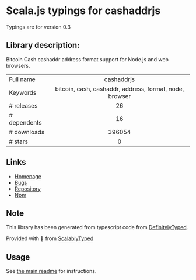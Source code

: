 
# Scala.js typings for cashaddrjs

Typings are for version 0.3

## Library description:
Bitcoin Cash cashaddr address format support for Node.js and web browsers.

|                    |                 |
| ------------------ | :-------------: |
| Full name          | cashaddrjs |
| Keywords           | bitcoin, cash, cashaddr, address, format, node, browser |
| # releases         | 26 |
| # dependents       | 16 |
| # downloads        | 396054 |
| # stars            | 0 |

## Links
- [Homepage](https://github.com/bitcoincashjs/cashaddrjs#readme)
- [Bugs](https://github.com/bitcoincashjs/cashaddrjs/issues)
- [Repository](https://github.com/bitcoincashjs/cashaddrjs)
- [Npm](https://www.npmjs.com/package/cashaddrjs)
    


## Note
This library has been generated from typescript code from [DefinitelyTyped](https://definitelytyped.org).

Provided with :purple_heart: from [ScalablyTyped](https://github.com/oyvindberg/ScalablyTyped)

## Usage
See [the main readme](../../readme.md) for instructions.


